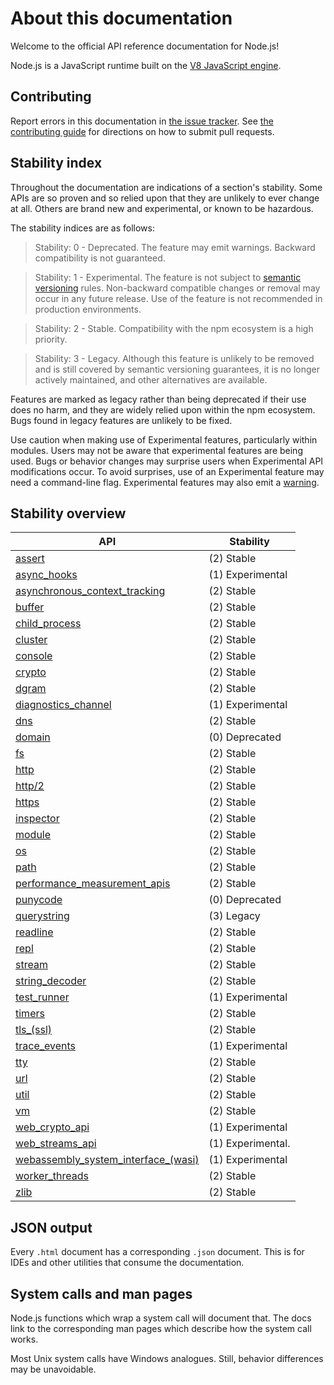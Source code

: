 # About this documentation

<!--introduced_in=v0.10.0-->

<!-- type=misc -->

Welcome to the official API reference documentation for Node.js!

Node.js is a JavaScript runtime built on the [V8 JavaScript engine][].

## Contributing

Report errors in this documentation in [the issue tracker][]. See
[the contributing guide][] for directions on how to submit pull requests.

## Stability index

<!--type=misc-->

Throughout the documentation are indications of a section's stability. Some APIs
are so proven and so relied upon that they are unlikely to ever change at all.
Others are brand new and experimental, or known to be hazardous.

The stability indices are as follows:

> Stability: 0 - Deprecated. The feature may emit warnings. Backward
> compatibility is not guaranteed.

<!-- separator -->

> Stability: 1 - Experimental. The feature is not subject to
> [semantic versioning][] rules. Non-backward compatible changes or removal may
> occur in any future release. Use of the feature is not recommended in
> production environments.

<!-- separator -->

> Stability: 2 - Stable. Compatibility with the npm ecosystem is a high
> priority.

<!-- separator -->

> Stability: 3 - Legacy. Although this feature is unlikely to be removed and is
> still covered by semantic versioning guarantees, it is no longer actively
> maintained, and other alternatives are available.

Features are marked as legacy rather than being deprecated if their use does no
harm, and they are widely relied upon within the npm ecosystem. Bugs found in
legacy features are unlikely to be fixed.

Use caution when making use of Experimental features, particularly within
modules. Users may not be aware that experimental features are being used.
Bugs or behavior changes may surprise users when Experimental API
modifications occur. To avoid surprises, use of an Experimental feature may need
a command-line flag. Experimental features may also emit a [warning][].

## Stability overview

<!-- STABILITY_OVERVIEW_SLOT_BEGIN -->
| API | Stability |
| --- | --------- |
| [assert](assert.html) | (2) Stable |
| [async_hooks](async_hooks.html) | (1) Experimental |
| [asynchronous_context_tracking](async_context.html) | (2) Stable |
| [buffer](buffer.html) | (2) Stable |
| [child_process](child_process.html) | (2) Stable |
| [cluster](cluster.html) | (2) Stable |
| [console](console.html) | (2) Stable |
| [crypto](crypto.html) | (2) Stable |
| [dgram](dgram.html) | (2) Stable |
| [diagnostics_channel](diagnostics_channel.html) | (1) Experimental |
| [dns](dns.html) | (2) Stable |
| [domain](domain.html) | (0) Deprecated |
| [fs](fs.html) | (2) Stable |
| [http](http.html) | (2) Stable |
| [http/2](http2.html) | (2) Stable |
| [https](https.html) | (2) Stable |
| [inspector](inspector.html) | (2) Stable |
| [module](modules.html) | (2) Stable |
| [os](os.html) | (2) Stable |
| [path](path.html) | (2) Stable |
| [performance_measurement_apis](perf_hooks.html) | (2) Stable |
| [punycode](punycode.html) | (0) Deprecated |
| [querystring](querystring.html) | (3) Legacy |
| [readline](readline.html) | (2) Stable |
| [repl](repl.html) | (2) Stable |
| [stream](stream.html) | (2) Stable |
| [string_decoder](string_decoder.html) | (2) Stable |
| [test_runner](test.html) | (1) Experimental |
| [timers](timers.html) | (2) Stable |
| [tls_(ssl)](tls.html) | (2) Stable |
| [trace_events](tracing.html) | (1) Experimental |
| [tty](tty.html) | (2) Stable |
| [url](url.html) | (2) Stable |
| [util](util.html) | (2) Stable |
| [vm](vm.html) | (2) Stable |
| [web_crypto_api](webcrypto.html) | (1) Experimental |
| [web_streams_api](webstreams.html) | (1) Experimental. |
| [webassembly_system_interface_(wasi)](wasi.html) | (1) Experimental |
| [worker_threads](worker_threads.html) | (2) Stable |
| [zlib](zlib.html) | (2) Stable |
<!-- STABILITY_OVERVIEW_SLOT_END -->

## JSON output

<!-- YAML
added: v0.6.12
-->

Every `.html` document has a corresponding `.json` document. This is for IDEs
and other utilities that consume the documentation.

## System calls and man pages

Node.js functions which wrap a system call will document that. The docs link
to the corresponding man pages which describe how the system call works.

Most Unix system calls have Windows analogues. Still, behavior differences may
be unavoidable.

[V8 JavaScript engine]: https://v8.dev/
[semantic versioning]: https://semver.org/
[the contributing guide]: https://github.com/nodejs/node/blob/HEAD/CONTRIBUTING.md
[the issue tracker]: https://github.com/nodejs/node/issues/new
[warning]: process.md#event-warning
